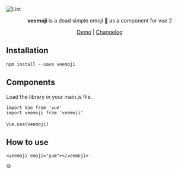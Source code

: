 ![List](https://camo.githubusercontent.com/7b1d6dea521f5770ad2609be9caaf5debfcc80faf6e0bd225b1927847e0c2937/687474703a2f2f692e696d6775722e636f6d2f4d345268337a332e706e67)


<p  align="center">
<b>veemoji</b> is a dead simple emoji 🚀 as a component for vue 2
<br /></p>

<center>

[Demo](https://veemoji.surge.sh/) |
[Changelog](https://www.changelog.com)
</center>

## Installation

`npm install --save veemoji`

## Components
Load the library in your main.js file.

`import Vue from 'vue'`
<br/>
`import veemoji from 'veemoji'`
<br/>
<br/>
`Vue.use(veemoji)`

## How to use

`<veemoji emoji="yum"></veemoji>`

`😋`